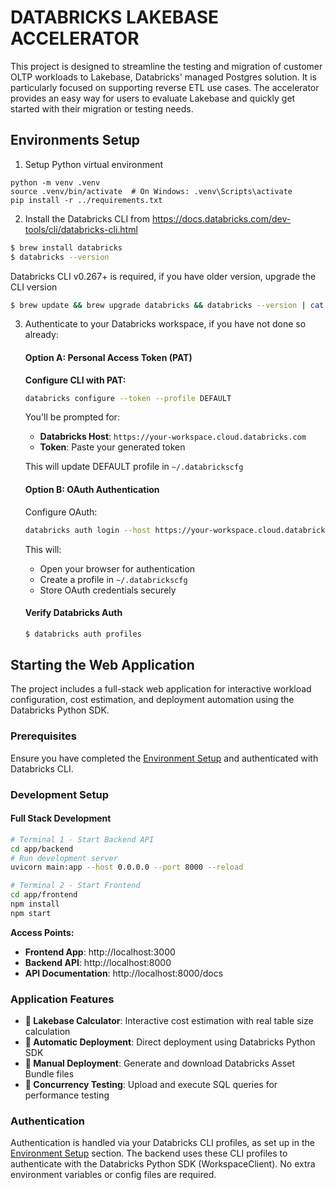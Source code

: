 # DATABRICKS LAKEBASE ACCELERATOR

This project is designed to streamline the testing and migration of customer OLTP workloads to Lakebase, Databricks' managed Postgres solution. It is particularly focused on supporting reverse ETL use cases. The accelerator provides an easy way for users to evaluate Lakebase and quickly get started with their migration or testing needs.


## Environments Setup 

1. Setup Python virtual environment

```
python -m venv .venv
source .venv/bin/activate  # On Windows: .venv\Scripts\activate
pip install -r ../requirements.txt
```

2. Install the Databricks CLI from <https://docs.databricks.com/dev-tools/cli/databricks-cli.html>

```bash
$ brew install databricks
$ databricks --version
```

Databricks CLI v0.267+ is required, if you have older version, upgrade the CLI version

```bash
$ brew update && brew upgrade databricks && databricks --version | cat
```

3. Authenticate to your Databricks workspace, if you have not done so already:

   #### Option A: Personal Access Token (PAT)
   **Configure CLI with PAT:**

   ```bash
   databricks configure --token --profile DEFAULT
   ```

   You'll be prompted for:
   - **Databricks Host**: `https://your-workspace.cloud.databricks.com`
   - **Token**: Paste your generated token

   This will update DEFAULT profile in `~/.databrickscfg`

   #### Option B: OAuth Authentication

   Configure OAuth:

   ```bash
   databricks auth login --host https://your-workspace.cloud.databricks.com --profile DEFAULT
   ```

   This will:

   - Open your browser for authentication
   - Create a profile in `~/.databrickscfg`
   - Store OAuth credentials securely

   #### Verify Databricks Auth

   ```bash
   $ databricks auth profiles
   ```

## Starting the Web Application

The project includes a full-stack web application for interactive workload configuration, cost estimation, and deployment automation using the Databricks Python SDK.

### Prerequisites

Ensure you have completed the [Environment Setup](#environments-setup) and authenticated with Databricks CLI.

### Development Setup

#### Full Stack Development

```bash
# Terminal 1 - Start Backend API
cd app/backend
# Run development server
uvicorn main:app --host 0.0.0.0 --port 8000 --reload

# Terminal 2 - Start Frontend
cd app/frontend
npm install
npm start
```

**Access Points:**
- **Frontend App**: http://localhost:3000
- **Backend API**: http://localhost:8000
- **API Documentation**: http://localhost:8000/docs


### Application Features

- **🧮 Lakebase Calculator**: Interactive cost estimation with real table size calculation
- **🚀 Automatic Deployment**: Direct deployment using Databricks Python SDK
- **📁 Manual Deployment**: Generate and download Databricks Asset Bundle files
- **🧪 Concurrency Testing**: Upload and execute SQL queries for performance testing

### Authentication

Authentication is handled via your Databricks CLI profiles, as set up in the [Environment Setup](#environments-setup) section. The backend uses these CLI profiles to authenticate with the Databricks Python SDK (WorkspaceClient). No extra environment variables or config files are required.